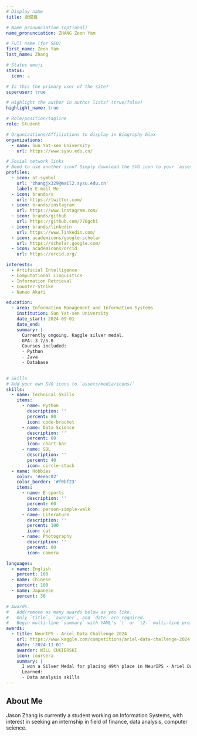 ```yaml
---
# Display name
title: 张俊鑫

# Name pronunciation (optional)
name_pronunciation: ZHANG Zeon Yam 

# Full name (for SEO)
first_name: Zeon Yam
last_name: Zhang

# Status emoji
status: 
  icon: ☕️

# Is this the primary user of the site?
superuser: true

# Highlight the author in author lists? (true/false)
highlight_name: true

# Role/position/tagline
role: Student

# Organizations/Affiliations to display in Biography blox
organizations:
  - name: Sun Yat-sen University
    url: https://www.sysu.edu.cn/

# Social network links
# Need to use another icon? Simply download the SVG icon to your `assets/media/icons/` folder.
profiles:
  - icon: at-symbol
    url: 'zhangjx329@mail2.sysu.edu.cn'
    label: E-mail Me
  - icon: brands/x
    url: https://twitter.com/
  - icon: brands/instagram
    url: https://www.instagram.com/
  - icon: brands/github
    url: https://github.com/770gchi
  - icon: brands/linkedin
    url: https://www.linkedin.com/
  - icon: academicons/google-scholar
    url: https://scholar.google.com/
  - icon: academicons/orcid
    url: https://orcid.org/

interests:
  - Artificial Intelligence
  - Computational Linguistics
  - Information Retrieval
  - Counter-Strike
  - Nanao Akari

education:
  - area: Information Management and Information Systems
    institution: Sun Yat-sen University
    date_start: 2024-09-01
    date_end: 
    summary: |
      Currently ongoing. Kaggle silver medal.
      GPA: 3.7/5.0
      Courses included:
      - Python
      - Java
      - Database

      
# Skills
# Add your own SVG icons to `assets/media/icons/`
skills:
  - name: Technical Skills
    items:
      - name: Python
        description: ''
        percent: 80
        icon: code-bracket
      - name: Data Science
        description: ''
        percent: 80
        icon: chart-bar
      - name: SQL
        description: ''
        percent: 40
        icon: circle-stack
  - name: Hobbies
    color: '#eeac02'
    color_border: '#f0bf23'
    items:
      - name: E-sports
        description: ''
        percent: 60
        icon: person-simple-walk
      - name: Literature
        description: ''
        percent: 100
        icon: cat
      - name: Photography
        description: ''
        percent: 80
        icon: camera

languages:
  - name: English
    percent: 100
  - name: Chinese
    percent: 100
  - name: Japanese
    percent: 30

# Awards.
#   Add/remove as many awards below as you like.
#   Only `title`, `awarder`, and `date` are required.
#   Begin multi-line `summary` with YAML's `|` or `|2-` multi-line prefix and indent 2 spaces below.
awards:
  - title: NeurIPS - Ariel Data Challenge 2024
    url: https://www.kaggle.com/competitions/ariel-data-challenge-2024
    date: '2024-11-01'
    awarder: WILL CUKIERSKI
    icon: coursera
    summary: |
      I won a Silver Medal for placing 49th place in NeurIPS - Ariel Data Challenge 2024.
      Learned:
      - Data analysis skills
---
```


## About Me

Jason Zhang is currently a student working on Information Systems, with interest in seeking an internship in field of finance, data analysis, computer science.

